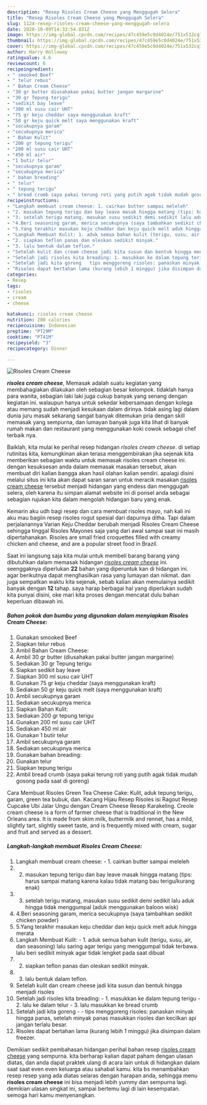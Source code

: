 ```yaml
---
description: "Resep Risoles Cream Cheese yang Menggugah Selera"
title: "Resep Risoles Cream Cheese yang Menggugah Selera"
slug: 1124-resep-risoles-cream-cheese-yang-menggugah-selera
date: 2020-10-09T14:33:54.831Z
image: https://img-global.cpcdn.com/recipes/47c459e5c0d4024e/751x532cq70/risoles-cream-cheese-foto-resep-utama.jpg
thumbnail: https://img-global.cpcdn.com/recipes/47c459e5c0d4024e/751x532cq70/risoles-cream-cheese-foto-resep-utama.jpg
cover: https://img-global.cpcdn.com/recipes/47c459e5c0d4024e/751x532cq70/risoles-cream-cheese-foto-resep-utama.jpg
author: Harry Holloway
ratingvalue: 4.6
reviewcount: 6
recipeingredient:
- " smooked Beef"
- " telur rebus"
- " Bahan Cream Cheese"
- "30 gr butter diusahakan pakai butter jangan margarine"
- "30 gr Tepung terigu"
- "sedikit bay leave"
- "300 ml susu cair UHT"
- "75 gr keju cheddar saya menggunakan kraft"
- "50 gr keju quick melt saya menggunakan kraft"
- "secukupnya garam"
- "secukupnya merica"
- " Bahan Kulit"
- "200 gr tepung terigu"
- "200 ml susu cair UHT"
- "450 ml air"
- "1 butir telur"
- "secukupnya garam"
- "secukupnya merica"
- " bahan breading"
- " telur"
- " tepung terigu"
- " bread crumb saya pakai terung roti yang putih agak tidak mudah gosong pada saat di goreng"
recipeinstructions:
- "Langkah membuat cream cheese: 1. cairkan butter sampai meleleh"
- "2. masukan tepung terigu dan bay leave masak hingga matang (tips: harus sampai matang karena kalau tidak matang bau terigu/kurang enak)"
- "3. setelah terigu matang, masukan susu sedikit demi sedikit lalu aduk hingga tidak menggumpal (aduk menggunakan baloon wisk)"
- "4.Beri seasoning garam, merica secukupnya (saya tambahkan sedikit chicken powder)"
- "5.Yang terakhir masukan keju cheddar dan keju quick melt aduk hingga merata"
- "Langkah Membuat Kulit: 1. aduk semua bahan kulit (terigu, susu, air, dan seasoning) lalu saring agar terigu yang menggumpal tidak terbawa. lalu beri sedikit minyak agar tidak lengket pada saat dibuat"
- "2. siapkan teflon panas dan oleskan sedikit minyak."
- "3. lalu bentuk dalam teflon."
- "Setelah kulit dan cream cheese jadi kita susun dan bentuk hingga menjadi risoles"
- "Setelah jadi risoles kita breading: 1. masukkan ke dalam tepung terigu 2. lalu ke dalam telur 3. lalu masukkan ke bread crumb"
- "Setelah jadi kita goreng   tips menggoreng risoles: panaskan minyak hingga panas, setelah minyak panas masukkan risoles dan kecilkan api jangan terlalu besar."
- "Risoles dapat bertahan lama (kurang lebih 1 minggu) jika disimpan dalam freezer."
categories:
- Resep
tags:
- risoles
- cream
- cheese

katakunci: risoles cream cheese 
nutrition: 200 calories
recipecuisine: Indonesian
preptime: "PT29M"
cooktime: "PT41M"
recipeyield: "3"
recipecategory: Dinner

---
```



![Risoles Cream Cheese](https://img-global.cpcdn.com/recipes/47c459e5c0d4024e/751x532cq70/risoles-cream-cheese-foto-resep-utama.jpg)

<b><i>risoles cream cheese</i></b>, Memasak adalah suatu kegiatan yang membahagiakan dilakukan oleh sebagian besar kelompok. tidaklah hanya para wanita, sebagian laki laki juga cukup banyak yang senang dengan kegiatan ini. walaupun hanya untuk sekedar kebersamaan dengan kolega atau memang sudah menjadi kesukaan dalam dirinya. tidak asing lagi dalam dunia juru masak sekarang sangat banyak ditemukan pria dengan skill memasak yang sempurna, dan lumayan banyak juga kita lihat di banyak rumah makan dan restaurant yang menggunakan koki cowok sebagai chef terbaik nya.

Baiklah, kita mulai ke perihal resep hidangan <i>risoles cream cheese</i>. di setiap rutinitas kita, kemungkinan akan terasa menggembirakan jika sejenak kita memberikan sebagian waktu untuk memasak risoles cream cheese ini. dengan kesuksesan anda dalam memasak masakan tersebut, akan membuat diri kalian bangga akan hasil olahan kalian sendiri. apalagi disini melalui situs ini kita akan dapat saran saran untuk meracik masakan <u>risoles cream cheese</u> tersebut menjadi hidangan yang endess dan menggugah selera, oleh karena itu simpan alamat website ini di ponsel anda sebagai sebagian rujukan kita dalam mengolah hidangan baru yang enak.

Kemarin aku udh bagi resep dan cara membuat risoles mayo, nah kali ini aku mau bagiin resep risoles rogut spesial dari dapurnya ditha. Tapi dalam perjalanannya Varian Keju Cheddar berubah menjadi Risoles Cream Cheese sehingga tinggal Risoles Mayones saja yang dari awal sampai saat ini masih dipertahanakan. Risoles are small fried croquettes filled with creamy chicken and cheese, and are a popular street food in Brazil.


Saat ini langsung saja kita mulai untuk membeli barang barang yang dibutuhkan dalam memasak hidangan <u><i>risoles cream cheese</i></u> ini. seenggaknya diperlukan <b>22</b> bahan yang diperuntuk kan di hidangan ini. agar berikutnya dapat menghasilkan rasa yang lumayan dan nikmat. dan juga sempatkan waktu kita sejenak, sebab kalian akan memulainya sedikit banyak dengan <b>12</b> tahap. saya harap berbagai hal yang diperlukan sudah kita punyai disini, oke mari kita proses dengan mencatat dulu bahan keperluan dibawah ini.

<!--inarticleads1-->

##### Bahan pokok dan bumbu yang digunakan dalam menyiapkan Risoles Cream Cheese:

1. Gunakan  smooked Beef
1. Siapkan  telur rebus
1. Ambil  Bahan Cream Cheese:
1. Ambil 30 gr butter (diusahakan pakai butter jangan margarine)
1. Sediakan 30 gr Tepung terigu
1. Siapkan sedikit bay leave
1. Siapkan 300 ml susu cair UHT
1. Gunakan 75 gr keju cheddar (saya menggunakan kraft)
1. Sediakan 50 gr keju quick melt (saya menggunakan kraft)
1. Ambil secukupnya garam
1. Sediakan secukupnya merica
1. Siapkan  Bahan Kulit:
1. Sediakan 200 gr tepung terigu
1. Gunakan 200 ml susu cair UHT
1. Sediakan 450 ml air
1. Gunakan 1 butir telur
1. Ambil secukupnya garam
1. Sediakan secukupnya merica
1. Gunakan  bahan breading:
1. Gunakan  telur
1. Siapkan  tepung terigu
1. Ambil  bread crumb (saya pakai terung roti yang putih agak tidak mudah gosong pada saat di goreng)


Cara Membuat Risoles Green Tea Cheese Cake: Kulit, aduk tepung terigu, garam, green tea bubuk, dan. Kacang Hijau Resep Risoles isi Ragout Resep Cupcake Ubi Jalar Ungu dengan Cream Cheese Resep Karakeling. Creole cream cheese is a form of farmer cheese that is traditional in the New Orleans area. It is made from skim milk, buttermilk and rennet, has a mild, slightly tart, slightly sweet taste, and is frequently mixed with cream, sugar and fruit and served as a dessert. 

<!--inarticleads2-->

##### Langkah-langkah membuat Risoles Cream Cheese:

1. Langkah membuat cream cheese: - 1. cairkan butter sampai meleleh
1. 2. masukan tepung terigu dan bay leave masak hingga matang (tips: harus sampai matang karena kalau tidak matang bau terigu/kurang enak)
1. 3. setelah terigu matang, masukan susu sedikit demi sedikit lalu aduk hingga tidak menggumpal (aduk menggunakan baloon wisk)
1. 4.Beri seasoning garam, merica secukupnya (saya tambahkan sedikit chicken powder)
1. 5.Yang terakhir masukan keju cheddar dan keju quick melt aduk hingga merata
1. Langkah Membuat Kulit: - 1. aduk semua bahan kulit (terigu, susu, air, dan seasoning) lalu saring agar terigu yang menggumpal tidak terbawa. lalu beri sedikit minyak agar tidak lengket pada saat dibuat
1. 2. siapkan teflon panas dan oleskan sedikit minyak.
1. 3. lalu bentuk dalam teflon.
1. Setelah kulit dan cream cheese jadi kita susun dan bentuk hingga menjadi risoles
1. Setelah jadi risoles kita breading: - 1. masukkan ke dalam tepung terigu - 2. lalu ke dalam telur - 3. lalu masukkan ke bread crumb
1. Setelah jadi kita goreng  -  - tips menggoreng risoles: panaskan minyak hingga panas, setelah minyak panas masukkan risoles dan kecilkan api jangan terlalu besar.
1. Risoles dapat bertahan lama (kurang lebih 1 minggu) jika disimpan dalam freezer.




Demikian sedikit pembahasan hidangan perihal bahan resep <u>risoles cream cheese</u> yang sempurna. kita berharap kalian dapat paham dengan ulasan diatas, dan anda dapat praktek ulang di acara lain untuk di hidangkan dalam saat saat even even keluarga atau sahabat kamu. kita bs menambahkan resep resep yang ada diatas selaras dengan harapan anda, sehingga menu <b>risoles cream cheese</b> ini bisa menjadi lebih yummy dan sempurna lagi. demikian ulasan singkat ini, sampai bertemu lagi di lain kesempatan. semoga hari kamu menyenangkan.
